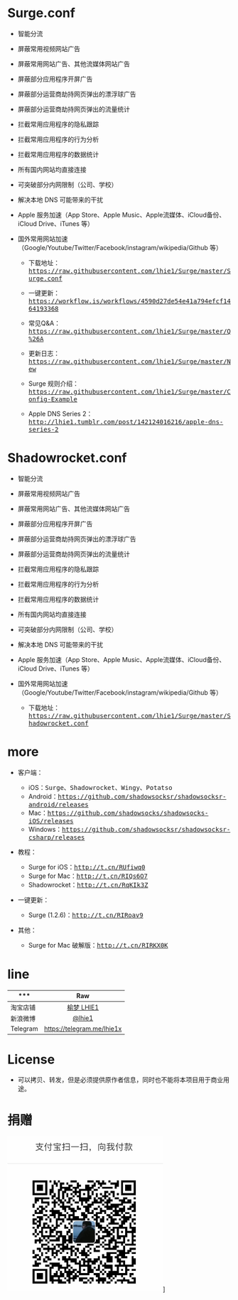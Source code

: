 # Surge.conf

* 智能分流
* 屏蔽常用视频网站广告
* 屏蔽常用网站广告、其他流媒体网站广告
* 屏蔽部分应用程序开屏广告
* 屏蔽部分运营商劫持网页弹出的漂浮球广告
* 屏蔽部分运营商劫持网页弹出的流量统计
* 拦截常用应用程序的隐私跟踪
* 拦截常用应用程序的行为分析
* 拦截常用应用程序的数据统计
* 所有国内网站均直接连接
* 可突破部分内网限制（公司、学校）
* 解决本地 DNS 可能带来的干扰
* Apple 服务加速（App Store、Apple Music、Apple流媒体、iCloud备份、iCloud Drive、iTunes 等）
* 国外常用网站加速（Google/Youtube/Twitter/Facebook/instagram/wikipedia/Github 等）

    - 下载地址：<kbd>https://raw.githubusercontent.com/lhie1/Surge/master/Surge.conf</kbd>

    - 一键更新：<kbd>https://workflow.is/workflows/4590d27de54e41a794efcf1464193368</kbd>

    - 常见Q&A：<kbd>https://raw.githubusercontent.com/lhie1/Surge/master/Q%26A</kbd>

    - 更新日志：<kbd>https://raw.githubusercontent.com/lhie1/Surge/master/New</kbd>

    - Surge 规则介绍：<kbd>https://raw.githubusercontent.com/lhie1/Surge/master/Config-Example</kbd>

    - Apple DNS Series 2：<kbd>http://lhie1.tumblr.com/post/142124016216/apple-dns-series-2</kbd>


# Shadowrocket.conf

* 智能分流
* 屏蔽常用视频网站广告
* 屏蔽常用网站广告、其他流媒体网站广告
* 屏蔽部分应用程序开屏广告
* 屏蔽部分运营商劫持网页弹出的漂浮球广告
* 屏蔽部分运营商劫持网页弹出的流量统计
* 拦截常用应用程序的隐私跟踪
* 拦截常用应用程序的行为分析
* 拦截常用应用程序的数据统计
* 所有国内网站均直接连接
* 可突破部分内网限制（公司、学校）
* 解决本地 DNS 可能带来的干扰
* Apple 服务加速（App Store、Apple Music、Apple流媒体、iCloud备份、iCloud Drive、iTunes 等）
* 国外常用网站加速（Google/Youtube/Twitter/Facebook/instagram/wikipedia/Github 等）

    - 下载地址：<kbd>https://raw.githubusercontent.com/lhie1/Surge/master/Shadowrocket.conf</kbd>


# more

* 客户端：
    - iOS：<kbd>Surge、Shadowrocket、Wingy、Potatso</kbd>
    - Android：<kbd>https://github.com/shadowsocksr/shadowsocksr-android/releases</kbd>
    - Mac：<kbd>https://github.com/shadowsocks/shadowsocks-iOS/releases</kbd>
    - Windows：<kbd>https://github.com/shadowsocksr/shadowsocksr-csharp/releases</kbd>

* 教程：
    - Surge for iOS：<kbd>http://t.cn/RUfiwq0</kbd>
    - Surge for Mac：<kbd>http://t.cn/RIQs6O7</kbd>
    - Shadowrocket：<kbd>http://t.cn/RqKIk3Z</kbd>

* 一键更新：
    - Surge (1.2.6)：<kbd>http://t.cn/RIRoav9</kbd>

* 其他：
    - Surge for Mac 破解版：<kbd>http://t.cn/RIRKX0K</kbd>


# line

*** | Raw |
---------|:---------:
淘宝店铺  | [榆梦 LHIE1](https://shop116319160.taobao.com)
新浪微博 | [ @lhie1](http://www.weibo.com/1748625493)
Telegram | https://telegram.me/lhie1x


# License

* 可以拷贝、转发，但是必须提供原作者信息，同时也不能将本项目用于商业用途。

# 捐赠

![](/img/alipay.png "alipay：lhie1@qq.com")]

